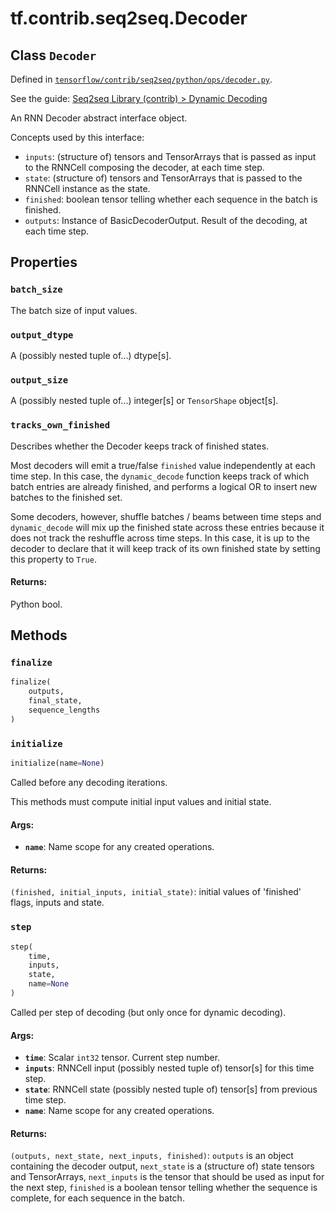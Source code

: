 <div itemscope itemtype="http://developers.google.com/ReferenceObject">
<meta itemprop="name" content="tf.contrib.seq2seq.Decoder" />
<meta itemprop="path" content="Stable" />
<meta itemprop="property" content="batch_size"/>
<meta itemprop="property" content="output_dtype"/>
<meta itemprop="property" content="output_size"/>
<meta itemprop="property" content="tracks_own_finished"/>
<meta itemprop="property" content="finalize"/>
<meta itemprop="property" content="initialize"/>
<meta itemprop="property" content="step"/>
</div>

# tf.contrib.seq2seq.Decoder

## Class `Decoder`





Defined in [`tensorflow/contrib/seq2seq/python/ops/decoder.py`](https://www.tensorflow.org/code/tensorflow/contrib/seq2seq/python/ops/decoder.py).

See the guide: [Seq2seq Library (contrib) > Dynamic Decoding](../../../../../api_guides/python/contrib.seq2seq.md#Dynamic_Decoding)

An RNN Decoder abstract interface object.

Concepts used by this interface:
- `inputs`: (structure of) tensors and TensorArrays that is passed as input to
  the RNNCell composing the decoder, at each time step.
- `state`: (structure of) tensors and TensorArrays that is passed to the
  RNNCell instance as the state.
- `finished`: boolean tensor telling whether each sequence in the batch is
  finished.
- `outputs`: Instance of BasicDecoderOutput. Result of the decoding, at each
  time step.

## Properties

<h3 id="batch_size"><code>batch_size</code></h3>

The batch size of input values.

<h3 id="output_dtype"><code>output_dtype</code></h3>

A (possibly nested tuple of...) dtype[s].

<h3 id="output_size"><code>output_size</code></h3>

A (possibly nested tuple of...) integer[s] or `TensorShape` object[s].

<h3 id="tracks_own_finished"><code>tracks_own_finished</code></h3>

Describes whether the Decoder keeps track of finished states.

Most decoders will emit a true/false `finished` value independently
at each time step.  In this case, the `dynamic_decode` function keeps track
of which batch entries are already finished, and performs a logical OR to
insert new batches to the finished set.

Some decoders, however, shuffle batches / beams between time steps and
`dynamic_decode` will mix up the finished state across these entries because
it does not track the reshuffle across time steps.  In this case, it is
up to the decoder to declare that it will keep track of its own finished
state by setting this property to `True`.

#### Returns:

Python bool.



## Methods

<h3 id="finalize"><code>finalize</code></h3>

``` python
finalize(
    outputs,
    final_state,
    sequence_lengths
)
```



<h3 id="initialize"><code>initialize</code></h3>

``` python
initialize(name=None)
```

Called before any decoding iterations.

This methods must compute initial input values and initial state.

#### Args:

* <b>`name`</b>: Name scope for any created operations.


#### Returns:

`(finished, initial_inputs, initial_state)`: initial values of
'finished' flags, inputs and state.

<h3 id="step"><code>step</code></h3>

``` python
step(
    time,
    inputs,
    state,
    name=None
)
```

Called per step of decoding (but only once for dynamic decoding).

#### Args:

* <b>`time`</b>: Scalar `int32` tensor. Current step number.
* <b>`inputs`</b>: RNNCell input (possibly nested tuple of) tensor[s] for this time
    step.
* <b>`state`</b>: RNNCell state (possibly nested tuple of) tensor[s] from previous
    time step.
* <b>`name`</b>: Name scope for any created operations.


#### Returns:

`(outputs, next_state, next_inputs, finished)`: `outputs` is an object
containing the decoder output, `next_state` is a (structure of) state
tensors and TensorArrays, `next_inputs` is the tensor that should be used
as input for the next step, `finished` is a boolean tensor telling whether
the sequence is complete, for each sequence in the batch.



